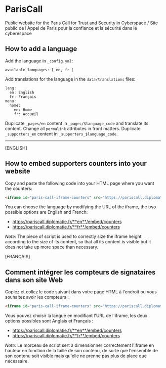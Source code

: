 # ParisCall
Public website for the Paris Call for Trust and Security in Cyberspace / Site public de l'Appel de Paris pour la confiance et la sécurité dans le cyberespace

## How to add a language

Add the language in `_config.yml`:

```
available_languages: [ en, fr ]
```

Add translations for the language in the `data/translations` files:

```
lang:
  en: English
  fr: Français
menu:
  home:
    en: Home
    fr: Accueil
```

Duplicate `_pages/en` content in `_pages/$language_code` and translate its content.
Change all `permalink` attributes in front matters.
Duplicate `_supporters_en` content in `_supporters_$language_code`.

- - -

[ENGLISH]
## How to embed supporters counters into your website

Copy and paste the following code into your HTML page where you want the counters:

```html
<iframe id="paris-call-iframe-counters" src="https://pariscall.diplomatie.fr/en/embed/counters" style="width:100%;border:none;"></iframe><script>window.addEventListener('message',function(e){e.origin==="https://pariscall.diplomatie.fr"&&e.data.hasOwnProperty("parisCallFrameHeight")&&(document.getElementById("paris-call-iframe-counters").style.height=`${e.data.parisCallFrameHeight}px`)});</script>
```

You can choose the language by modifying the URL of the iframe, the two possible options are English and French:
- https://pariscall.diplomatie.fr/**en**/embed/counters
- https://pariscall.diplomatie.fr/**fr**/embed/counters

_Note_: The piece of script is used to correctly size the iframe height according to the size of its content, so that all its content is visible but it does not take up more space than necessary.

[FRANÇAIS]
## Comment intégrer les compteurs de signataires dans son site Web

Copiez et collez le code suivant dans votre page HTML à l'endroit ou vous souhaitez avoir les compteurs :

```html
<iframe id="paris-call-iframe-counters" src="https://pariscall.diplomatie.fr/fr/embed/counters" style="width:100%;border:none;"></iframe><script>window.addEventListener('message',function(e){e.origin==="https://pariscall.diplomatie.fr"&&e.data.hasOwnProperty("parisCallFrameHeight")&&(document.getElementById("paris-call-iframe-counters").style.height=`${e.data.parisCallFrameHeight}px`)});</script>
```

Vous pouvez choisir la langue en modifiant l'URL de l'iframe, les deux options possibles sont Anglais et Français :
- https://pariscall.diplomatie.fr/**en**/embed/counters
- https://pariscall.diplomatie.fr/**fr**/embed/counters

_Note_: Le morceau de script sert à dimensionner correctement l'iframe en hauteur en fonction de la taille de son contenu, de sorte que l'ensemble de son contenu soit visible mais qu'elle ne prenne pas plus de place que nécessaire.
